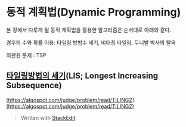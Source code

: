#  동적 계획법(Dynamic Programming)

본 장에서 다루게 될 동적 계획법을 활용한 알고리즘은 순서대로 아래와 같다.

경우의 수와 확률 이용: 타일링 방법수 세기, 비대칭 타일링, 두니발 박사의 탈옥

외판원 문제 : TSP


## [타일링방법의 세기](https://algospot.com/judge/problem/read/LIS)(LIS; Longest Increasing Subsequence)

[https://algospot.com/judge/problem/read/TILING2](https://algospot.com/judge/problem/read/TILING2)

> Written with [StackEdit](https://stackedit.io/).
<!--stackedit_data:
eyJoaXN0b3J5IjpbMTEwMjA5ODg1MCwtMjcxOTU4NDY1XX0=
-->